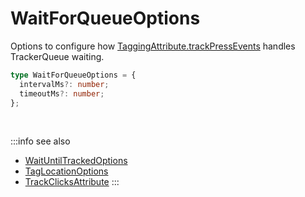 # WaitForQueueOptions

Options to configure how [TaggingAttribute.trackPressEvents](/tracking/api-reference/definitions/TaggingAttribute.md#taggingattributetrackclicks) handles TrackerQueue waiting. 

```typescript jsx
type WaitForQueueOptions = {
  intervalMs?: number;
  timeoutMs?: number;
};
```

<br />

:::info see also
- [WaitUntilTrackedOptions](/tracking/api-reference/definitions/WaitUntilTrackedOptions.md)
- [TagLocationOptions](/tracking/api-reference/definitions/TagLocationOptions.md)
- [TrackClicksAttribute](/tracking/api-reference/definitions/TrackClicksAttribute.md)
:::
